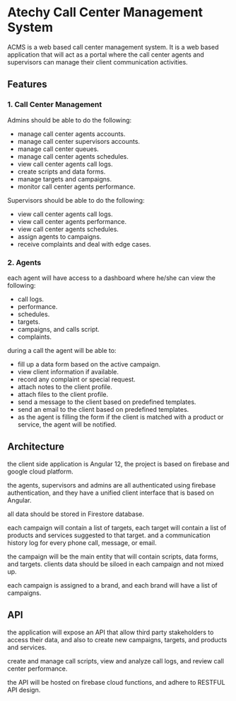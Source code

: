 # Atechy Call Center Management System

ACMS is a web based call center management system. It is a web based application that will act as a portal where the call center agents and supervisors can manage their client communication activities.

## Features

### 1. Call Center Management

Admins should be able to do the following:
- manage call center agents accounts.
- manage call center supervisors accounts.
- manage call center queues.
- manage call center agents schedules.
- view call center agents call logs.
- create scripts and data forms.
- manage targets and campaigns.
- monitor call center agents performance.

Supervisors should be able to do the following:
- view call center agents call logs.
- view call center agents performance.
- view call center agents schedules.
- assign agents to campaigns.
- receive complaints and deal with edge cases.

### 2. Agents

each agent will have access to a dashboard where he/she can view the following:
- call logs.
- performance.
- schedules.
- targets.
- campaigns, and calls script.
- complaints.

during a call the agent will be able to:
- fill up a data form based on the active campaign.
- view client information if available.
- record any complaint or special request.
- attach notes to the client profile.
- attach files to the client profile.
- send a message to the client based on predefined templates.
- send an email to the client based on predefined templates.
- as the agent is filling the form if the client is matched with a product or service, the agent will be notified.


## Architecture

the client side application is Angular 12, the project is based on firebase and google cloud platform.

the agents, supervisors and admins are all authenticated using firebase authentication, and they have a unified client interface that is based on Angular.

all data should be stored in Firestore database.

each campaign will contain a list of targets, each target will contain a list of products and services suggested to that target. and a communication history log for every phone call, message, or email.

the campaign will be the main entity that will contain scripts, data forms, and targets. clients data should be siloed in each campaign and not mixed up.

each campaign is assigned to a brand, and each brand will have a list of campaigns.

## API

the application will expose an API that allow third party stakeholders to access their data, and also to create new campaigns, targets, and products and services.

create and manage call scripts, view and analyze call logs, and review call center performance.

the API will be hosted on firebase cloud functions, and adhere to RESTFUL API design.

